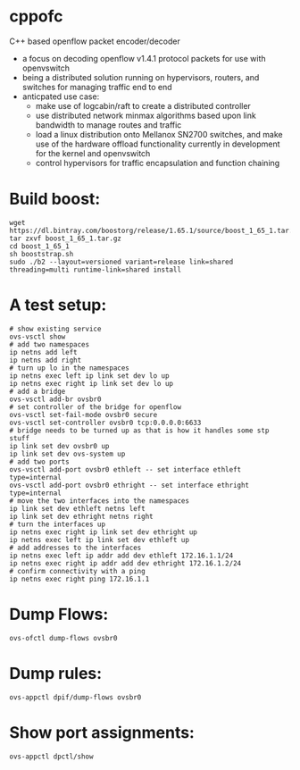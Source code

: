 # cppofc
C++ based openflow packet encoder/decoder

* a focus on decoding openflow v1.4.1 protocol packets for use with openvswitch
* being a distributed solution running on hypervisors, routers, and switches for managing traffic end to end
* anticpated use case: 
  * make use of logcabin/raft to create a distributed controller
  * use distributed network minmax algorithms based upon link bandwidth to manage routes and traffic
  * load a linux distribution onto Mellanox SN2700 switches, and make use of the hardware offload functionality currently in development for the kernel and openvswitch
  * control hypervisors for traffic encapsulation and function chaining

# Build boost:
```
wget https://dl.bintray.com/boostorg/release/1.65.1/source/boost_1_65_1.tar.gz
tar zxvf boost_1_65_1.tar.gz
cd boost_1_65_1
sh booststrap.sh
sudo ./b2 --layout=versioned variant=release link=shared threading=multi runtime-link=shared install
```

# A test setup:
```
# show existing service
ovs-vsctl show
# add two namespaces
ip netns add left
ip netns add right
# turn up lo in the namespaces
ip netns exec left ip link set dev lo up
ip netns exec right ip link set dev lo up
# add a bridge
ovs-vsctl add-br ovsbr0
# set controller of the bridge for openflow
ovs-vsctl set-fail-mode ovsbr0 secure
ovs-vsctl set-controller ovsbr0 tcp:0.0.0.0:6633
# bridge needs to be turned up as that is how it handles some stp stuff
ip link set dev ovsbr0 up
ip link set dev ovs-system up
# add two ports
ovs-vsctl add-port ovsbr0 ethleft -- set interface ethleft type=internal
ovs-vsctl add-port ovsbr0 ethright -- set interface ethright type=internal
# move the two interfaces into the namespaces
ip link set dev ethleft netns left
ip link set dev ethright netns right
# turn the interfaces up
ip netns exec right ip link set dev ethright up
ip netns exec left ip link set dev ethleft up
# add addresses to the interfaces
ip netns exec left ip addr add dev ethleft 172.16.1.1/24
ip netns exec right ip addr add dev ethright 172.16.1.2/24
# confirm connectivity with a ping
ip netns exec right ping 172.16.1.1
```


# Dump Flows:

    ovs-ofctl dump-flows ovsbr0

# Dump rules:

    ovs-appctl dpif/dump-flows ovsbr0

# Show port assignments:

    ovs-appctl dpctl/show
